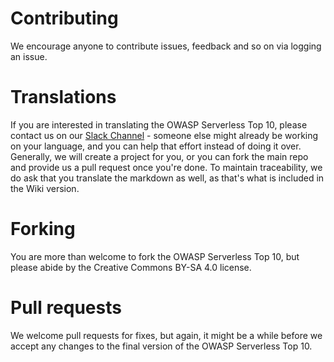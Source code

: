 # Contributing

We encourage anyone to contribute issues, feedback and so on via logging an issue.  

# Translations

If you are interested in translating the OWASP Serverless Top 10, please contact us on our [Slack Channel](https://join.slack.com/t/owasp/shared_invite/enQtNDI5MzgxMDQ2MTAwLTEyNzIzYWQ2NDZiMGIwNmJhYzYxZDJiNTM0ZmZiZmJlY2EwZmMwYjAyNmJjNzQxNzMyMWY4OTk3ZTQ0MzFhMDY) - someone else might already be working on your language, and you can help that effort instead of doing it over. Generally, we will create a project for you, or you can fork the main repo and provide us a pull request once you're done. To maintain traceability, we do ask that you translate the markdown as well, as that's what is included in the Wiki version. 

# Forking

You are more than welcome to fork the OWASP Serverless Top 10, but please abide by the Creative Commons BY-SA 4.0 license. 

# Pull requests

We welcome pull requests for fixes, but again, it might be a while before we accept any changes to the final version of the OWASP Serverless Top 10. 

